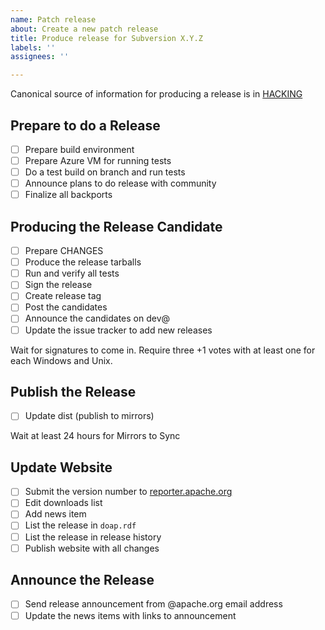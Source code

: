 ```yaml
---
name: Patch release
about: Create a new patch release
title: Produce release for Subversion X.Y.Z
labels: ''
assignees: ''

---
```


Canonical source of information for producing a release is in [HACKING](https://subversion.apache.org/docs/community-guide/releasing.html#release-creating)

## Prepare to do a Release
- [ ] Prepare build environment
- [ ] Prepare Azure VM for running tests
- [ ] Do a test build on branch and run tests
- [ ] Announce plans to do release with community
- [ ] Finalize all backports

## Producing the Release Candidate
- [ ] Prepare CHANGES
- [ ] Produce the release tarballs
- [ ] Run and verify all tests
- [ ] Sign the release
- [ ] Create release tag
- [ ] Post the candidates
- [ ] Announce the candidates on dev@
- [ ] Update the issue tracker to add new releases

Wait for signatures to come in. Require three +1 votes with at least one for each Windows and Unix.

## Publish the Release

- [ ] Update dist (publish to mirrors)

Wait at least 24 hours for Mirrors to Sync

## Update Website

- [ ] Submit the version number to [reporter.apache.org](https://reporter.apache.org/addrelease.html?subversion)
- [ ] Edit downloads list
- [ ] Add news item
- [ ] List the release in `doap.rdf`
- [ ] List the release in release history
- [ ] Publish website with all changes

## Announce the Release

- [ ] Send release announcement from @apache.org email address
- [ ] Update the news items with links to announcement
